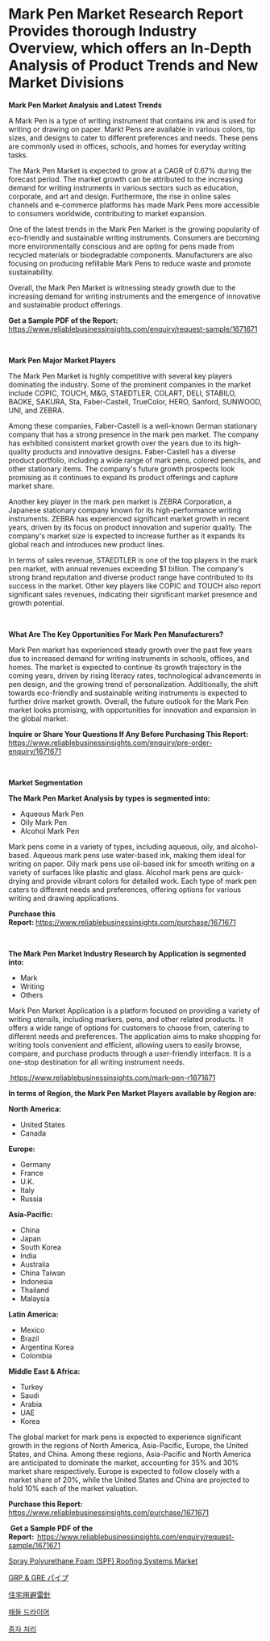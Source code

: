 <p><h1>Mark Pen Market Research Report Provides thorough Industry Overview, which offers an In-Depth Analysis of Product Trends and New Market Divisions</h1></p><p><strong>Mark Pen Market Analysis and Latest Trends</strong></p>
<p><p>A Mark Pen is a type of writing instrument that contains ink and is used for writing or drawing on paper. Markt Pens are available in various colors, tip sizes, and designs to cater to different preferences and needs. These pens are commonly used in offices, schools, and homes for everyday writing tasks.</p><p>The Mark Pen Market is expected to grow at a CAGR of 0.67% during the forecast period. The market growth can be attributed to the increasing demand for writing instruments in various sectors such as education, corporate, and art and design. Furthermore, the rise in online sales channels and e-commerce platforms has made Mark Pens more accessible to consumers worldwide, contributing to market expansion.</p><p>One of the latest trends in the Mark Pen Market is the growing popularity of eco-friendly and sustainable writing instruments. Consumers are becoming more environmentally conscious and are opting for pens made from recycled materials or biodegradable components. Manufacturers are also focusing on producing refillable Mark Pens to reduce waste and promote sustainability.</p><p>Overall, the Mark Pen Market is witnessing steady growth due to the increasing demand for writing instruments and the emergence of innovative and sustainable product offerings.</p></p>
<p><strong>Get a Sample PDF of the Report:&nbsp;</strong> <a href="https://www.reliablebusinessinsights.com/enquiry/request-sample/1671671">https://www.reliablebusinessinsights.com/enquiry/request-sample/1671671</a></p>
<p>&nbsp;</p>
<p><strong>Mark Pen Major Market Players</strong></p>
<p><p>The Mark Pen Market is highly competitive with several key players dominating the industry. Some of the prominent companies in the market include COPIC, TOUCH, M&G, STAEDTLER, COLART, DELI, STABILO, BAOKE, SAKURA, Sta, Faber-Castell, TrueColor, HERO, Sanford, SUNWOOD, UNI, and ZEBRA.</p><p>Among these companies, Faber-Castell is a well-known German stationary company that has a strong presence in the mark pen market. The company has exhibited consistent market growth over the years due to its high-quality products and innovative designs. Faber-Castell has a diverse product portfolio, including a wide range of mark pens, colored pencils, and other stationary items. The company's future growth prospects look promising as it continues to expand its product offerings and capture market share.</p><p>Another key player in the mark pen market is ZEBRA Corporation, a Japanese stationary company known for its high-performance writing instruments. ZEBRA has experienced significant market growth in recent years, driven by its focus on product innovation and superior quality. The company's market size is expected to increase further as it expands its global reach and introduces new product lines.</p><p>In terms of sales revenue, STAEDTLER is one of the top players in the mark pen market, with annual revenues exceeding $1 billion. The company's strong brand reputation and diverse product range have contributed to its success in the market. Other key players like COPIC and TOUCH also report significant sales revenues, indicating their significant market presence and growth potential.</p></p>
<p>&nbsp;</p>
<p><strong>What Are The Key Opportunities For Mark Pen Manufacturers?</strong></p>
<p><p>Mark Pen market has experienced steady growth over the past few years due to increased demand for writing instruments in schools, offices, and homes. The market is expected to continue its growth trajectory in the coming years, driven by rising literacy rates, technological advancements in pen design, and the growing trend of personalization. Additionally, the shift towards eco-friendly and sustainable writing instruments is expected to further drive market growth. Overall, the future outlook for the Mark Pen market looks promising, with opportunities for innovation and expansion in the global market.</p></p>
<p><strong>Inquire or Share Your Questions If Any Before Purchasing This Report:</strong> <a href="https://www.reliablebusinessinsights.com/enquiry/pre-order-enquiry/1671671">https://www.reliablebusinessinsights.com/enquiry/pre-order-enquiry/1671671</a></p>
<p>&nbsp;</p>
<p><strong>Market Segmentation</strong></p>
<p><strong>The Mark Pen Market Analysis by types is segmented into:</strong></p>
<p><ul><li>Aqueous Mark Pen</li><li>Oily Mark Pen</li><li>Alcohol Mark Pen</li></ul></p>
<p><p>Mark pens come in a variety of types, including aqueous, oily, and alcohol-based. Aqueous mark pens use water-based ink, making them ideal for writing on paper. Oily mark pens use oil-based ink for smooth writing on a variety of surfaces like plastic and glass. Alcohol mark pens are quick-drying and provide vibrant colors for detailed work. Each type of mark pen caters to different needs and preferences, offering options for various writing and drawing applications.</p></p>
<p><strong>Purchase this Report:&nbsp;</strong><a href="https://www.reliablebusinessinsights.com/purchase/1671671">https://www.reliablebusinessinsights.com/purchase/1671671</a></p>
<p>&nbsp;</p>
<p><strong>The Mark Pen Market Industry Research by Application is segmented into:</strong></p>
<p><ul><li>Mark</li><li>Writing</li><li>Others</li></ul></p>
<p><p>Mark Pen Market Application is a platform focused on providing a variety of writing utensils, including markers, pens, and other related products. It offers a wide range of options for customers to choose from, catering to different needs and preferences. The application aims to make shopping for writing tools convenient and efficient, allowing users to easily browse, compare, and purchase products through a user-friendly interface. It is a one-stop destination for all writing instrument needs.</p></p>
<p><a href="https://www.reliablebusinessinsights.com/mark-pen-r1671671">&nbsp;https://www.reliablebusinessinsights.com/mark-pen-r1671671</a></p>
<p><strong>In terms of Region, the Mark Pen Market Players available by Region are:</strong></p>
<p>
    <p> <strong> North America: </strong>
        <ul>
            <li>United States</li>
            <li>Canada</li>
        </ul>
        </p> 
    <p> <strong> Europe: </strong>
        <ul>
            <li>Germany</li>
            <li>France</li>
            <li>U.K.</li>
            <li>Italy</li>
            <li>Russia</li>
        </ul>
        </p> 
    <p> <strong> Asia-Pacific: </strong>
        <ul>
            <li>China</li>
            <li>Japan</li>
            <li>South Korea</li>
            <li>India</li>
            <li>Australia</li>
            <li>China Taiwan</li>
            <li>Indonesia</li>
            <li>Thailand</li>
            <li>Malaysia</li>
        </ul>
        </p> 
    <p> <strong> Latin America: </strong>
        <ul>
            <li>Mexico</li>
            <li>Brazil</li>
            <li>Argentina Korea</li>
            <li>Colombia</li>
        </ul>
        </p> 
    <p> <strong> Middle East & Africa: </strong>
        <ul>
            <li>Turkey</li>
            <li>Saudi</li>
            <li>Arabia</li>
            <li>UAE</li>
            <li>Korea</li>
        </ul>
    </p>
    </p>
<p><p>The global market for mark pens is expected to experience significant growth in the regions of North America, Asia-Pacific, Europe, the United States, and China. Among these regions, Asia-Pacific and North America are anticipated to dominate the market, accounting for 35% and 30% market share respectively. Europe is expected to follow closely with a market share of 20%, while the United States and China are projected to hold 10% each of the market valuation.</p></p>
<p><strong>Purchase this Report: </strong><a href="https://www.reliablebusinessinsights.com/purchase/1671671">https://www.reliablebusinessinsights.com/purchase/1671671</a></p>
<p>&nbsp;<strong>Get a Sample PDF of the Report:&nbsp;&nbsp;</strong><a href="https://www.reliablebusinessinsights.com/enquiry/request-sample/1671671">https://www.reliablebusinessinsights.com/enquiry/request-sample/1671671</a></p>
<p><strong></strong></p>
<p><p><a href="https://github.com/NorbertYates/Market-Research-Report-List-5/blob/main/spray-polyurethane-foam-spf-roofing-systems-market.md">Spray Polyurethane Foam (SPF) Roofing Systems Market</a></p><p><a href="https://medium.com/@valentinemike02/grp%E3%81%8A%E3%82%88%E3%81%B3gre%E3%83%91%E3%82%A4%E3%83%97%E5%B8%82%E5%A0%B4%E3%81%AE%E8%A6%8F%E6%A8%A1%E3%81%A8%E3%82%B7%E3%82%A7%E3%82%A2%E5%88%86%E6%9E%90-%E6%88%90%E9%95%B7%E3%83%88%E3%83%AC%E3%83%B3%E3%83%89%E3%81%A82024%E5%B9%B4%E3%81%8B%E3%82%892031%E5%B9%B4%E3%81%AE%E4%BA%88%E6%B8%AC-a521a300c51b">GRP & GRE パイプ</a></p><p><a href="https://medium.com/@lonnyguann/%E5%9C%B0%E7%90%83%E4%B8%8A%E3%81%AE%E4%BD%8F%E5%AE%85%E7%94%A8%E9%81%BF%E9%9B%B7%E9%87%9D%E5%B8%82%E5%A0%B4%E3%81%AE%E8%A6%8F%E6%A8%A1%E3%81%AF-%E6%A5%AD%E7%95%8C%E3%81%AE%E4%BA%88%E6%B8%AC%E3%81%AB%E3%82%88%E3%82%8B%E3%81%A8-2024%E5%B9%B4%E3%81%8B%E3%82%892031%E5%B9%B4%E3%81%BE%E3%81%A7%E3%81%AB-%E3%81%AE%E5%B9%B4%E9%96%93%E6%88%90%E9%95%B7%E7%8E%87-cagr-%E3%82%92%E7%B5%8C%E9%A8%93%E3%81%99%E3%82%8B%E3%81%A8%E4%BA%88%E6%83%B3%E3%81%95%E3%82%8C%E3%81%A6%E3%81%84%E3%81%BE%E3%81%99-6d29bdae9aa2">住宅用避雷針</a></p><p><a href="https://medium.com/@rowanmaggio/%EA%B8%80%EB%A1%9C%EB%B2%8C-%ED%8C%A8%EB%93%A4-%EB%93%9C%EB%9D%BC%EC%9D%B4%EC%96%B4-%EC%8B%9C%EC%9E%A5-%ED%98%84%ED%99%A9-2024-2031-%EB%B0%8F-%EC%A7%80%EC%97%AD-%EC%A0%9C%ED%92%88-%EB%B0%8F-%EC%B5%9C%EC%A2%85-%EC%82%AC%EC%9A%A9%EC%97%90-%EB%8C%80%ED%95%9C-%EC%98%88%EC%B8%A1-b8f341d7b28e">패들 드라이어</a></p><p><a href="https://github.com/Wesleyeilly8796202/Market-Research-Report-List-1/blob/main/9377234146439.md">종자 처리</a></p></p>